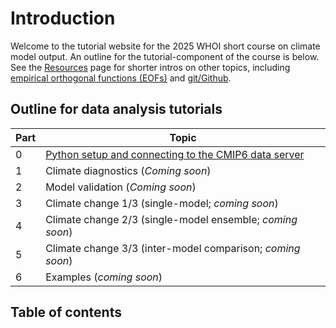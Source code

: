 # Introduction

Welcome to the tutorial website for the 2025 WHOI short course on climate model output. An outline for the tutorial-component of the course is below. See the [Resources](resources/resources.md) page for shorter intros on other topics, including [empirical orthogonal functions (EOFs)](resources/eofs.ipynb) and [git/Github](resources/git_basics.md).

## Outline for data analysis tutorials
Part | Topic
-- | --
0 | [Python setup and connecting to the CMIP6 data server](setup/setup.md)
1 | Climate diagnostics (*Coming soon*)
2 | Model validation (*Coming soon*)
3 | Climate change 1/3 (single-model; *coming soon*)
4 | Climate change 2/3 (single-model ensemble; *coming soon*)
5 | Climate change 3/3 (inter-model comparison; *coming soon*)
6 | Examples (*coming soon*)


## Table of contents
```{tableofcontents}
```
